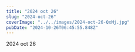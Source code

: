 ```yaml
---
title: "2024 oct 26"
slug: "2024-oct-26"
coverImage: "../../images/2024-oct-26-QxMj.jpg"
pubDate: "2024-10-26T06:45:55.848Z"
---
```


2024 oct 26
